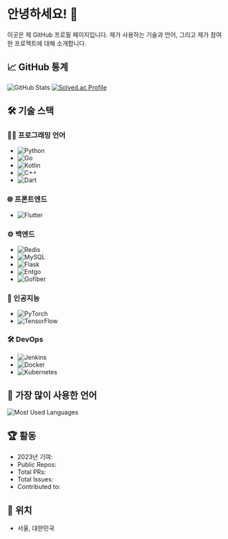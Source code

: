 # 안녕하세요! 👋

이곳은 제 GitHub 프로필 페이지입니다. 제가 사용하는 기술과 언어, 그리고 제가 참여한 프로젝트에 대해 소개합니다.

## 📈 GitHub 통계

![GitHub Stats](https://github-readme-stats.vercel.app/api?username=sehoon123&show_icons=true&theme=dark)
[![Solved.ac Profile](http://mazassumnida.wtf/api/v2/generate_badge?boj=sehoon0519)](https://solved.ac/sehoon0519/)


## 🛠️ 기술 스택

### 👨‍💻 프로그래밍 언어
- ![Python](https://img.shields.io/badge/Python-3776AB?style=flat&logo=python&logoColor=white)
- ![Go](https://img.shields.io/badge/Go-00ADD8?style=flat&logo=go&logoColor=white)
- ![Kotlin](https://img.shields.io/badge/Kotlin-7F52FF?style=flat&logo=kotlin&logoColor=white)
- ![C++](https://img.shields.io/badge/C++-00599C?style=flat&logo=cplusplus&logoColor=white) 
- ![Dart](https://img.shields.io/badge/Dart-0175C2?style=flat&logo=dart&logoColor=white)

### 🌐 프론트엔드
- ![Flutter](https://img.shields.io/badge/Flutter-02569B?style=flat&logo=flutter&logoColor=white)

### ⚙️ 백엔드
- ![Redis](https://img.shields.io/badge/Redis-DC382D?style=flat&logo=redis&logoColor=white)
- ![MySQL](https://img.shields.io/badge/MySQL-4479A1?style=flat&logo=mysql&logoColor=white) 
- ![Flask](https://img.shields.io/badge/Flask-000000?style=flat&logo=flask&logoColor=white) 
- ![Entgo](https://img.shields.io/badge/Entgo-7F52FF?style=flat&logo=entgo&logoColor=white) 
- ![Gofiber](https://img.shields.io/badge/Gofiber-88CCFF?style=flat&logo=gofiber&logoColor=white) 

### 🤖 인공지능
- ![PyTorch](https://img.shields.io/badge/PyTorch-EE4C2C?style=flat&logo=pytorch&logoColor=white) 
- ![TensorFlow](https://img.shields.io/badge/TensorFlow-FF6F00?style=flat&logo=tensorflow&logoColor=white)

### 🛠️ DevOps
- ![Jenkins](https://img.shields.io/badge/Jenkins-D24939?style=flat&logo=jenkins&logoColor=white) 
- ![Docker](https://img.shields.io/badge/Docker-2496ED?style=flat&logo=docker&logoColor=white) 
- ![Kubernetes](https://img.shields.io/badge/Kubernetes-326CE5?style=flat&logo=kubernetes&logoColor=white) 




## 🌟 가장 많이 사용한 언어

![Most Used Languages](https://github-readme-stats.vercel.app/api/top-langs/?username=sehoon123&layout=compact&theme=dark)

## 🏆 활동

- 2023년 기여: 
- Public Repos:
- Total PRs: 
- Total Issues: 
- Contributed to: 

## 📍 위치

- 서울, 대한민국

